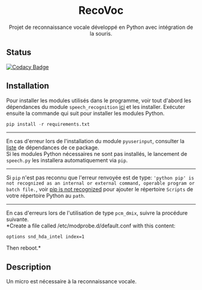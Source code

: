 <p align="center">

  <h1 align="center">RecoVoc</h1>

  <p align="center">
    Projet de reconnaissance vocale développé en Python avec intégration de la souris.
  </p>
</p>

## Status
[![Codacy Badge](https://api.codacy.com/project/badge/Grade/2cd632423fed43b3be7294659e4ab71e)](https://www.codacy.com/app/NicovincX2/Battleship?utm_source=github.com&utm_medium=referral&utm_content=NicovincX2/Battleship&utm_campaign=badger)

## Installation
Pour installer les modules utilisés dans le programme, voir tout d'abord les dépendances du module ```speech_recognition``` [ici](https://github.com/Uberi/speech_recognition#requirements) et les installer.
Exécuter ensuite la commande qui suit pour installer les modules Python.
```python
pip install -r requirements.txt
```
***
En cas d'erreur lors de l'installation du module ```pyuserinput```, consulter la [liste](https://github.com/SavinaRoja/PyUserInput#dependencies) de dépendances de ce package.  
Si les modules Python nécessaires ne sont pas installés, le lancement de ```speech.py``` les installera automatiquement via ```pip```.
***
Si ```pip``` n'est pas reconnu que l'erreur renvoyée est de type: ```'python pip' is not recognized as an internal or external command, operable program or batch file.```, voir [pip is not recognized](https://github.com/Langoor2/PokemonGo-Map-FAQ/wiki/%27python---pip%27-is-not-recognized-as-an-internal-or-external-command,-operable-program-or-batch-file) pour ajouter le répertoire ```Scripts``` de votre répertoire Python au ```path```.  
***
En cas d'erreurs lors de l'utilisation de type ```pcm_dmix```, suivre la procédure suivante.  
*Create a file called /etc/modprobe.d/default.conf with this content:
```
options snd_hda_intel index=1
```
Then reboot.*

## Description
Un micro est nécessaire à la reconnaissance vocale.

